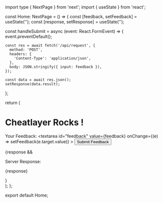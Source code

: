 
import type { NextPage } from 'next';
import { useState } from 'react';

const Home: NextPage = () => {
  const [feedback, setFeedback] = useState('');
  const [response, setResponse] = useState('');

  const handleSubmit = async (event: React.FormEvent) => {
    event.preventDefault();

    const res = await fetch('/api/request', {
      method: 'POST',
      headers: {
        'Content-Type': 'application/json',
      },
      body: JSON.stringify({ input: feedback }),
    });

    const data = await res.json();
    setResponse(data.result);
  };

  return (
    <div>
      <h1>Cheatlayer Rocks !</h1>
      <form onSubmit={handleSubmit}>
        <label htmlFor="feedback">Your Feedback:</label>
        <textarea
          id="feedback"
          value={feedback}
          onChange={(e) => setFeedback(e.target.value)}
        ></textarea>
        <button type="submit">Submit Feedback</button>
      </form>
      {response && <div><p>Server Response:</p><p>{response}</p></div>}
    </div>
  );
};

export default Home;
